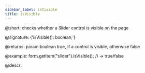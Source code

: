 ```yaml
---
sidebar_label: isVisible
title: isVisible
---          
```


@short: checks whether a Slider control is visible on the page

@signature: {'isVisible(): boolean;'}

@returns:
param   boolean     true, if a control is visible, otherwise false

@example:
form.getItem("slider").isVisible(); 
// -> true/false


@descr:


